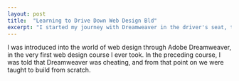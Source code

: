 ```yaml
---
layout: post
title:  "Learning to Drive Down Web Design Bld"
excerpt: "I started my journey with Dreamweaver in the driver's seat, then ditched Dreamweaver on the side of the road and went on for a while teaching myself how to drive from scratch. Until I finally picked up to two passengers: Bootstrap and Jekyll. Although, bootstrap was religated to the backseat, where he is constantly arguing with me about what I can and cannot do!"
---
```

I was introduced into the world of web design through Adobe Dreamweaver, in the very first web design course I ever took. In the preceding course, I was told that Dreamweaver was cheating, and from that point on we were taught to build from scratch.
